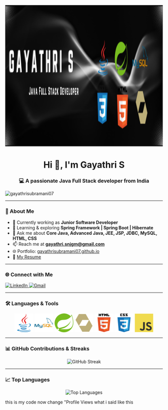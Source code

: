 <!-- Banner -->
<img src="https://github.com/gayathrisubramani07/gayathrisubramani07/blob/main/Gayathri%20s.png" alt="Banner" width="100%" height="450px">



<!-- Header -->
<h1 align="center">Hi 👋, I'm Gayathri S</h1>
<h3 align="center">💻 A passionate Java Full Stack developer from India</h3>

<!-- Profile Views placed here -->
<p align="left">
  <img src="https://komarev.com/ghpvc/?username=gayathrisubramani07&label=Profile%20Views&color=ff69b4&style=flat" alt="gayathrisubramani07" />
</p>





---

### 🚀 About Me  
- 🔭 Currently working as **Junior Software Developer**  
- 🌱 Learning & exploring **Spring Framework | Spring Boot | Hibernate**  
- 💬 Ask me about **Core Java, Advanced Java, JEE, JSP, JDBC, MySQL, HTML, CSS**  
- 📫 Reach me at **gayathri.snjgm@gmail.com**  
- 🌐 Portfolio: [gayathrisubramani07.github.io](https://gayathrisubramani07.github.io)  
- 📄 [My Resume](https://drive.google.com/file/d/1sGwix1ZbluInJFDch1TLv3vp1-np_EC4/view?usp=drivesdk)  

---

### 🌐 Connect with Me  
<p align="left">
  <a href="https://www.linkedin.com/in/gayathri-subramani-07a611240/" target="blank">
    <img src="https://img.shields.io/badge/LinkedIn-0A66C2?style=for-the-badge&logo=linkedin&logoColor=white" alt="LinkedIn"/>
  </a>
  <a href="mailto:gayathri.snjgm@gmail.com" target="blank">
    <img src="https://img.shields.io/badge/Gmail-D14836?style=for-the-badge&logo=gmail&logoColor=white" alt="Gmail"/>
  </a>
</p>

---

### 🛠️ Languages & Tools  
<p align="center">
  <img src="https://raw.githubusercontent.com/devicons/devicon/master/icons/java/java-original.svg" alt="Java" width="60" height="60"/>
  <img src="https://raw.githubusercontent.com/devicons/devicon/master/icons/mysql/mysql-original-wordmark.svg" alt="MySQL" width="60" height="60"/>
  <img src="https://raw.githubusercontent.com/devicons/devicon/master/icons/spring/spring-original.svg" alt="Spring" width="60" height="60"/>
  <img src="https://raw.githubusercontent.com/devicons/devicon/master/icons/hibernate/hibernate-plain.svg" alt="Hibernate" width="60" height="60"/>
  <img src="https://raw.githubusercontent.com/devicons/devicon/master/icons/html5/html5-original-wordmark.svg" alt="HTML" width="60" height="60"/>
  <img src="https://raw.githubusercontent.com/devicons/devicon/master/icons/css3/css3-original-wordmark.svg" alt="CSS" width="60" height="60"/>
  <img src="https://raw.githubusercontent.com/devicons/devicon/master/icons/javascript/javascript-original.svg" alt="JS" width="60" height="60"/>
</p>

---

### 📊 GitHub Contributions & Streaks  
<p align="center">
  <img src="https://github-readme-streak-stats.herokuapp.com/?user=gayathrisubramani07&theme=radical" alt="GitHub Streak"/>
</p>

---

### 📈 Top Languages  
<p align="center">
  <img src="https://github-readme-stats.vercel.app/api/top-langs/?username=gayathrisubramani07&layout=compact&theme=radical" alt="Top Languages"/>
</p> this is my code now change "Profile Views what i said like this 
